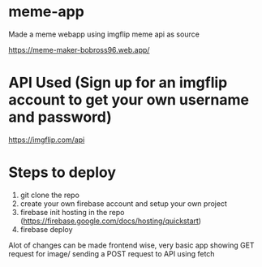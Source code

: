 # meme-app
Made a meme webapp using imgflip meme api as source

https://meme-maker-bobross96.web.app/


# API Used (Sign up for an imgflip account to get your own username and password)
https://imgflip.com/api


# Steps to deploy 
1) git clone the repo
2) create your own firebase account and setup your own project 
3) firebase init hosting in the repo (https://firebase.google.com/docs/hosting/quickstart)
4) firebase deploy 

Alot of changes can be made frontend wise, very basic app showing GET request for image/ sending a POST request to API using fetch

